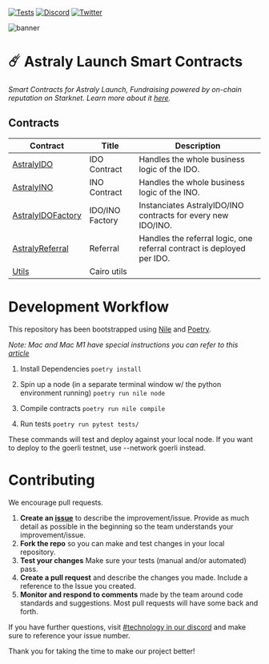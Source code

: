 [![Tests](https://github.com/Astraly-Labs/astraly-contracts/actions/workflows/tests.yml/badge.svg)](https://github.com/Astraly-Labs/astraly-contracts/actions/workflows/tests.yml)
[![Discord](https://badgen.net/badge/icon/discord?icon=discord&label)](https://discord.gg/astralyxyz)
[![Twitter](https://badgen.net/badge/icon/twitter?icon=twitter&label)](https://twitter.com/AstralyXYZ)

![banner](https://testnet.astraly.xyz/images/home/banner_3d_full.png)

# ☄️ Astraly Launch Smart Contracts

_Smart Contracts for Astraly Launch, Fundraising powered by on-chain reputation on Starknet. Learn more about it [here](https://wp.astraly.xyz)._

## Contracts

| Contract                                                      | Title           | Description                                                            |
| ------------------------------------------------------------- | --------------- | ---------------------------------------------------------------------- |
| [AstralyIDO](./contracts/IDO/AstralyIDO.cairo)                | IDO Contract    | Handles the whole business logic of the IDO.                           |
| [AstralyINO](./contracts/IDO/AstralyINO.cairo)                | INO Contract    | Handles the whole business logic of the INO.                           |
| [AstralyIDOFactory](./contracts/IDO/AstralyIDOFactory.cairo)  | IDO/INO Factory | Instanciates AstralyIDO/INO contracts for every new IDO/INO.           |
| [AstralyReferral](./contracts/Referral/AstralyReferral.cairo) | Referral        | Handles the referral logic, one referral contract is deployed per IDO. |
| [Utils](./contracts/utils)                                    | Cairo utils     |

# Development Workflow

This repository has been bootstrapped using [Nile](https://github.com/OpenZeppelin/nile) and [Poetry](https://python-poetry.org/docs/).

_Note: Mac and Mac M1 have special instructions you can refer to this [article](https://th0rgal.medium.com/the-easiest-way-to-setup-a-cairo-dev-environment-8f2a63610d46)_

1. Install Dependencies
   `poetry install`

2. Spin up a node (in a separate terminal window w/ the python environment running)
   `poetry run nile node`

3. Compile contracts
   `poetry run nile compile`

4. Run tests
   `poetry run pytest tests/`

These commands will test and deploy against your local node. If you want to deploy to the goerli testnet, use --network goerli instead.

# Contributing

We encourage pull requests.

1. **Create an [issue](https://github.com/Astraly-Labs/astraly-contracts/issues)** to describe the improvement/issue. Provide as much detail as possible in the beginning so the team understands your improvement/issue.
2. **Fork the repo** so you can make and test changes in your local repository.
3. **Test your changes** Make sure your tests (manual and/or automated) pass.
4. **Create a pull request** and describe the changes you made. Include a reference to the Issue you created.
5. **Monitor and respond to comments** made by the team around code standards and suggestions. Most pull requests will have some back and forth.

If you have further questions, visit [#technology in our discord](https://discord.gg/AstralyXYZ) and make sure to reference your issue number.

Thank you for taking the time to make our project better!
